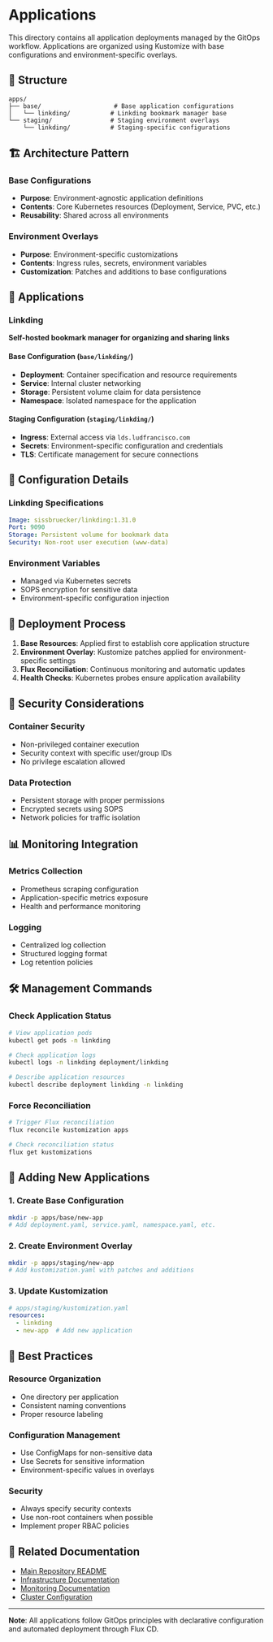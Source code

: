 # Applications

This directory contains all application deployments managed by the GitOps workflow. Applications are organized using Kustomize with base configurations and environment-specific overlays.

## 📁 Structure

```
apps/
├── base/                    # Base application configurations
│   └── linkding/           # Linkding bookmark manager base
└── staging/                # Staging environment overlays
    └── linkding/           # Staging-specific configurations
```

## 🏗️ Architecture Pattern

### Base Configurations
- **Purpose**: Environment-agnostic application definitions
- **Contents**: Core Kubernetes resources (Deployment, Service, PVC, etc.)
- **Reusability**: Shared across all environments

### Environment Overlays
- **Purpose**: Environment-specific customizations
- **Contents**: Ingress rules, secrets, environment variables
- **Customization**: Patches and additions to base configurations

## 📱 Applications

### Linkding
**Self-hosted bookmark manager for organizing and sharing links**

#### Base Configuration (`base/linkding/`)
- **Deployment**: Container specification and resource requirements
- **Service**: Internal cluster networking
- **Storage**: Persistent volume claim for data persistence
- **Namespace**: Isolated namespace for the application

#### Staging Configuration (`staging/linkding/`)
- **Ingress**: External access via `lds.ludfrancisco.com`
- **Secrets**: Environment-specific configuration and credentials
- **TLS**: Certificate management for secure connections

## 🔧 Configuration Details

### Linkding Specifications
```yaml
Image: sissbruecker/linkding:1.31.0
Port: 9090
Storage: Persistent volume for bookmark data
Security: Non-root user execution (www-data)
```

### Environment Variables
- Managed via Kubernetes secrets
- SOPS encryption for sensitive data
- Environment-specific configuration injection

## 🚀 Deployment Process

1. **Base Resources**: Applied first to establish core application structure
2. **Environment Overlay**: Kustomize patches applied for environment-specific settings
3. **Flux Reconciliation**: Continuous monitoring and automatic updates
4. **Health Checks**: Kubernetes probes ensure application availability

## 🔐 Security Considerations

### Container Security
- Non-privileged container execution
- Security context with specific user/group IDs
- No privilege escalation allowed

### Data Protection
- Persistent storage with proper permissions
- Encrypted secrets using SOPS
- Network policies for traffic isolation

## 📊 Monitoring Integration

### Metrics Collection
- Prometheus scraping configuration
- Application-specific metrics exposure
- Health and performance monitoring

### Logging
- Centralized log collection
- Structured logging format
- Log retention policies

## 🛠️ Management Commands

### Check Application Status
```bash
# View application pods
kubectl get pods -n linkding

# Check application logs
kubectl logs -n linkding deployment/linkding

# Describe application resources
kubectl describe deployment linkding -n linkding
```

### Force Reconciliation
```bash
# Trigger Flux reconciliation
flux reconcile kustomization apps

# Check reconciliation status
flux get kustomizations
```

## 🔄 Adding New Applications

### 1. Create Base Configuration
```bash
mkdir -p apps/base/new-app
# Add deployment.yaml, service.yaml, namespace.yaml, etc.
```

### 2. Create Environment Overlay
```bash
mkdir -p apps/staging/new-app
# Add kustomization.yaml with patches and additions
```

### 3. Update Kustomization
```yaml
# apps/staging/kustomization.yaml
resources:
  - linkding
  - new-app  # Add new application
```

## 📝 Best Practices

### Resource Organization
- One directory per application
- Consistent naming conventions
- Proper resource labeling

### Configuration Management
- Use ConfigMaps for non-sensitive data
- Use Secrets for sensitive information
- Environment-specific values in overlays

### Security
- Always specify security contexts
- Use non-root containers when possible
- Implement proper RBAC policies

## 🔗 Related Documentation

- [Main Repository README](../README.md)
- [Infrastructure Documentation](../infrastructure/README.md)
- [Monitoring Documentation](../monitoring/README.md)
- [Cluster Configuration](../clusters/README.md)

---

**Note**: All applications follow GitOps principles with declarative configuration and automated deployment through Flux CD.

